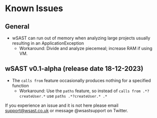 # Known Issues

## General
* wSAST can run out of memory when analyzing large projects usually resulting in an ApplicationException
	* Workaround: Divide and analyze piecemeal; increase RAM if using VM. 

## wSAST v0.1-alpha (release date 18-12-2023)
* The `calls from` feature occasionally produces nothing for a specified function
	* Workaround: Use the `paths` feature, so instead of `calls from .*?createUser.*` use `paths .*?createUser.* .*`

If you experience an issue and it is not here please email support@wsast.co.uk or message @wsastsupport on Twitter.

